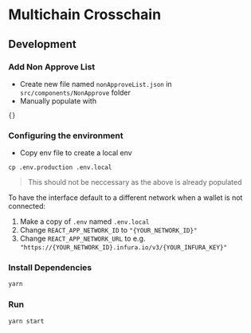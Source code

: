 # Multichain Crosschain

## Development

### Add Non Approve List 

- Create new file named `nonApproveList.json` in `src/components/NonApprove` folder
- Manually populate with 
```
{}
```
### Configuring the environment 

- Copy env file to create a local env

`cp .env.production .env.local `

> This should not be neccessary as the above is already populated

To have the interface default to a different network when a wallet is not connected:

1. Make a copy of `.env` named `.env.local`
2. Change `REACT_APP_NETWORK_ID` to `"{YOUR_NETWORK_ID}"`
3. Change `REACT_APP_NETWORK_URL` to e.g. `"https://{YOUR_NETWORK_ID}.infura.io/v3/{YOUR_INFURA_KEY}"` 

### Install Dependencies

```bash
yarn
```

### Run

```bash
yarn start
```

